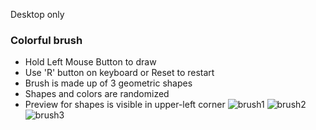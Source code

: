 Desktop only
### Colorful brush

- Hold Left Mouse Button to draw
- Use 'R' button on keyboard or Reset to restart
- Brush is made up of 3 geometric shapes
- Shapes and colors are randomized
- Preview for shapes is visible in upper-left corner
![brush1](https://github.com/user-attachments/assets/a53355d9-fcb5-47a8-8a33-2dcd2ca97dbc)
![brush2](https://github.com/user-attachments/assets/83362b96-6e95-4a15-ab58-0c43c601f731)
![brush3](https://github.com/user-attachments/assets/ff8af58d-0403-40b9-a523-7ec82bbd68d7)
